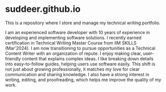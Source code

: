 # suddeer.github.io
This is a repository where I store and manage my technical writing portfolio.

I am an experienced software developer with 10 years of experience in developing and implementing software solutions. I recently earned certification in Technical Writing Master Course from IIM SKILLS (Mar'2024). I am now transitioning to pursue opportunities as a Technical Content Writer with an organization of repute.
I enjoy making clear, user-friendly content that explains complex ideas. I like breaking down details into easy-to-follow guides, helping users use software easily. This shift is not just about growing professionally, it matches my love for clear communication and sharing knowledge. I also have a strong interest in writing, editing, and proofreading, which helps me improve the quality of my work.
